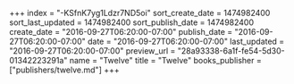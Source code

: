 +++
index = "-KSfnK7yg1Ldzr7ND5oi"
sort_create_date = 1474982400
sort_last_updated = 1474982400
sort_publish_date = 1474982400
create_date = "2016-09-27T06:20:00-07:00"
publish_date = "2016-09-27T06:20:00-07:00"
date = "2016-09-27T06:20:00-07:00"
last_updated = "2016-09-27T06:20:00-07:00"
preview_url = "28a93338-6a1f-fe54-5d30-01342223291a"
name = "Twelve"
title = "Twelve"
books_publisher = ["publishers/twelve.md"]
+++
